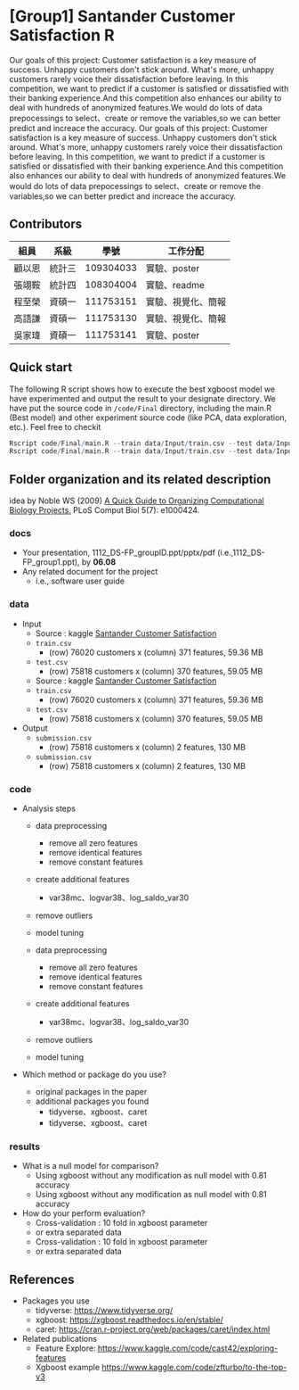 # [Group1] Santander Customer Satisfaction R
Our goals of this project:
Customer satisfaction is a key measure of success. Unhappy customers don't stick around. What's more, unhappy customers rarely voice their dissatisfaction before leaving.
In this competition, we want to predict if a customer is satisfied or dissatisfied with their banking experience.And this competition also enhances our ability to deal with hundreds of anonymized features.We would do lots of data prepocessings to select、create or remove the variables,so we can better predict and increace the accuracy.
Our goals of this project:
Customer satisfaction is a key measure of success. Unhappy customers don't stick around. What's more, unhappy customers rarely voice their dissatisfaction before leaving.
In this competition, we want to predict if a customer is satisfied or dissatisfied with their banking experience.And this competition also enhances our ability to deal with hundreds of anonymized features.We would do lots of data prepocessings to select、create or remove the variables,so we can better predict and increace the accuracy.
## Contributors
|組員|系級|學號|工作分配|
|-|-|-|-|
|顧以恩|統計三|109304033|實驗、poster|
|張翊鞍|統計四|108304004|實驗、readme|
|程至榮|資碩一|111753151|實驗、視覺化、簡報|
|高語謙|資碩一|111753130|實驗、視覺化、簡報|
|吳家瑋|資碩一|111753141|實驗、poster|

## Quick start
The following R script shows how to execute the best xgboost model we have experimented and output the result to your designate directory. We have put the source code in `/code/Final` directory, including the main.R (Best model) and other experiment source code (like PCA, data exploration, etc.). Feel free to checkit
```R
Rscript code/Final/main.R --train data/Input/train.csv --test data/Input/test.csv --predict data/Output/submission.csv
Rscript code/Final/main.R --train data/Input/train.csv --test data/Input/test.csv --predict data/Output/submission.csv
```

## Folder organization and its related description
idea by Noble WS (2009) [A Quick Guide to Organizing Computational Biology Projects.](https://journals.plos.org/ploscompbiol/article?id=10.1371/journal.pcbi.1000424) PLoS Comput Biol 5(7): e1000424.

### docs
* Your presentation, 1112_DS-FP_groupID.ppt/pptx/pdf (i.e.,1112_DS-FP_group1.ppt), by **06.08**
* Any related document for the project
  * i.e., software user guide

### data
* Input
  * Source : kaggle [Santander Customer Satisfaction](https://www.kaggle.com/c/santander-customer-satisfaction)
  * `train.csv`
    * (row) 76020 customers x (column) 371 features, 59.36 MB
  * `test.csv`
    * (row) 75818 customers x (column) 370 features, 59.05 MB
  * Source : kaggle [Santander Customer Satisfaction](https://www.kaggle.com/c/santander-customer-satisfaction)
  * `train.csv`
    * (row) 76020 customers x (column) 371 features, 59.36 MB
  * `test.csv`
    * (row) 75818 customers x (column) 370 features, 59.05 MB
* Output
  * `submission.csv`
    * (row) 75818 customers x (column) 2 features, 130 MB
  * `submission.csv`
    * (row) 75818 customers x (column) 2 features, 130 MB

### code
* Analysis steps
  * data preprocessing
    * remove all zero features
    * remove identical features
    * remove constant features
  * create additional features
    * var38mc、logvar38、log_saldo_var30 
  * remove outliers
  * model tuning

  * data preprocessing
    * remove all zero features
    * remove identical features
    * remove constant features
  * create additional features
    * var38mc、logvar38、log_saldo_var30 
  * remove outliers
  * model tuning

* Which method or package do you use? 
  * original packages in the paper
  * additional packages you found
    * tidyverse、xgboost、caret
    * tidyverse、xgboost、caret

### results
* What is a null model for comparison?
  * Using xgboost without any modification as null model with 0.81 accuracy
  * Using xgboost without any modification as null model with 0.81 accuracy
* How do your perform evaluation?
  * Cross-validation : 10 fold in xgboost parameter
  * or extra separated data
  * Cross-validation : 10 fold in xgboost parameter
  * or extra separated data

## References
* Packages you use
  * tidyverse: https://www.tidyverse.org/
  * xgboost: https://xgboost.readthedocs.io/en/stable/
  * caret: https://cran.r-project.org/web/packages/caret/index.html
* Related publications 
  * Feature Explore: https://www.kaggle.com/code/cast42/exploring-features
  * Xgboost example https://www.kaggle.com/code/zfturbo/to-the-top-v3

